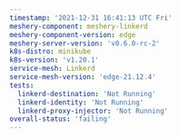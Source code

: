 ```yaml
---
timestamp: '2021-12-31 16:41:13 UTC Fri'
meshery-component: meshery-linkerd
meshery-component-version: edge
meshery-server-version: 'v0.6.0-rc-2'
k8s-distro: minikube
k8s-version: 'v1.20.1'
service-mesh: Linkerd
service-mesh-version: 'edge-21.12.4'
tests:
  linkerd-destination: 'Not Running'
  linkerd-identity: 'Not Running'
  linkerd-proxy-injector: 'Not Running'
overall-status: 'failing'
---
```

